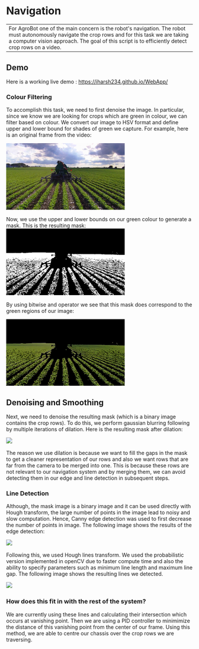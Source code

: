 # Navigation
<table>
<tr>
<td>
 For AgroBot one of the main concern is the robot's navigation. The robot must autonomously navigate the crop rows and for this task we are taking a computer vision approach. The goal of this script is to efficiently detect crop rows on a video.
</td>
</tr>
</table>


## Demo
Here is a working live demo :  https://iharsh234.github.io/WebApp/


### Colour Filtering
To accomplish this task, we need to first denoise the image. In particular, since we know we are looking for crops which are green in colour, we can filter based on colour. We convert our image to HSV format and define upper and lower bound for shades of green we capture. For example, here is an original frame from the video:

![](/Demo/crop.png)

Now, we use the upper and lower bounds on our green colour to generate a mask. This is the resulting mask:
![](/Demo/mask.png)

By using bitwise and operator we see that this mask does correspond to the green regions of our image:

![](/Demo/greenregions.png)


## Denoising and Smoothing
Next, we need to denoise the resulting mask (which is a binary image contains the crop rows). To do this, we perform gaussian blurring following by multiple iterations of dilation. Here is the resulting mask after dilation:

![](/Demo/denoising)

The reason we use dilation is because we want to fill the gaps in the mask to get a cleaner representation of our rows and also we want rows that are far from the camera to be merged into one. This is because these rows are not relevant to our navigation system and by merging them, we can avoid detecting them in our edge and line detection in subsequent steps.


### Line Detection
Although, the mask image is a binary image and it can be used directly with Hough transform, the large number of points in the image lead to noisy and slow computation. Hence, Canny edge detection was used to first decrease the number of points in image. The following image shows the results of the edge detection:

![](/Demo/linedetection)

Following this, we used Hough lines transform. We used the probabilistic version implemented in openCV due to faster compute time and also the ability to specify parameters such as minimum line length and maximum line gap. The following image shows the resulting lines we detected.

![](/Demo/Houghlines)

### How does this fit in with the rest of the system?
We are currently using these lines and calculating their intersection which occurs at vanishing point. Then we are using a PID controller to minimimize the distance of this vanishing point from the center of our frame. Using this method, we are able to centre our chassis over the crop rows we are traversing.


